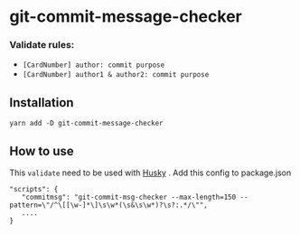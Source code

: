 # git-commit-message-checker


### Validate rules:
- `[CardNumber] author: commit purpose `
- `[CardNumber] author1 & author2: commit purpose`

## Installation

```shell
yarn add -D git-commit-message-checker
```

## How to use
  This `validate` need to be used with [Husky](https://github.com/typicode/husky) .
  Add this config to package.json
  ```
  "scripts": {
     "commitmsg": "git-commit-msg-checker --max-length=150 --pattern=\"/^\[[\w-]*\]\s\w*(\s&\s\w*)?\s?:.*/\"",
     ....
  }
  ```
